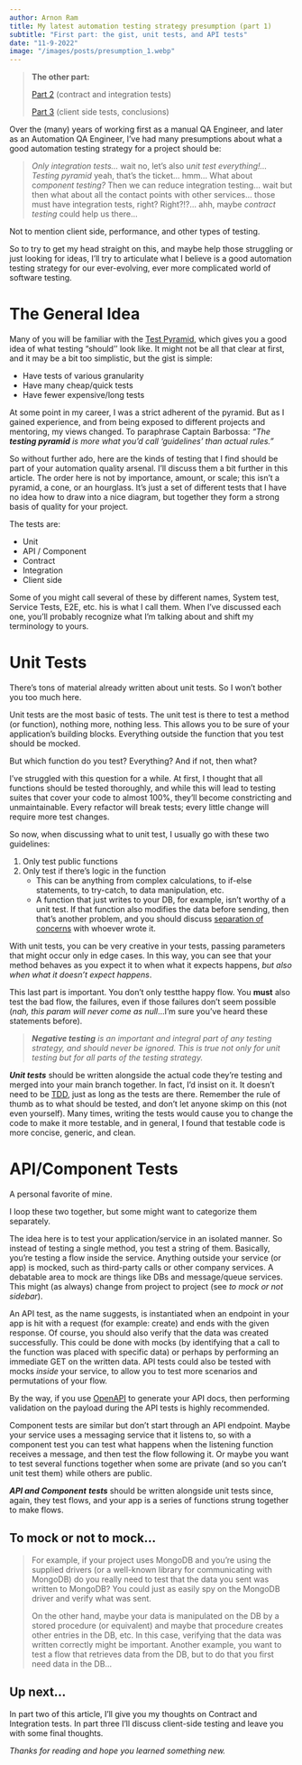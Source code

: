```yaml
---
author: Arnon Ram
title: My latest automation testing strategy presumption (part 1)
subtitle: "First part: the gist, unit tests, and API tests"
date: "11-9-2022"
image: "/images/posts/presumption_1.webp"
---
```


> **The other part:**
>
> [Part 2](https://engineering.bigid.com/my-latests-automation-testing-strategy-presumption-part-2-6616ccfd240e) (contract and integration tests)
>
> [Part 3](https://engineering.bigid.com/my-latests-automation-testing-strategy-presumption-part-3-a72539c65841) (client side tests, conclusions)

Over the (many) years of working first as a manual QA Engineer, and later as an Automation QA Engineer, I’ve had many presumptions about what a good automation testing strategy for a project should be:

> _Only integration tests…_ wait no, let’s also u*nit test everything!… Testing pyramid* yeah, that’s the ticket… hmm… What about c*omponent testing?* Then we can reduce integration testing… wait but then what about all the contact points with other services… those must have integration tests, right? Right?!?… ahh, maybe _contract testing_ could help us there…

Not to mention client side, performance, and other types of testing.

So to try to get my head straight on this, and maybe help those struggling or just looking for ideas, I’ll try to articulate what I believe is a good automation testing strategy for our ever-evolving, ever more complicated world of software testing.

# The General Idea

Many of you will be familiar with the [Test Pyramid](https://martinfowler.com/articles/practical-test-pyramid.html#TheTestPyramid), which gives you a good idea of what testing “should’’ look like. It might not be all that clear at first, and it may be a bit too simplistic, but the gist is simple:

- Have tests of various granularity
- Have many cheap/quick tests
- Have fewer expensive/long tests

At some point in my career, I was a strict adherent of the pyramid. But as I gained experience, and from being exposed to different projects and mentoring, my views changed. To paraphrase Captain Barbossa: _“The_ **_testing pyramid_** _is more what you’d call ‘guidelines’ than actual rules.”_

So without further ado, here are the kinds of testing that I find should be part of your automation quality arsenal. I’ll discuss them a bit further in this article. The order here is not by importance, amount, or scale; this isn’t a pyramid, a cone, or an hourglass. It’s just a set of different tests that I have no idea how to draw into a nice diagram, but together they form a strong basis of quality for your project.

The tests are:

- Unit
- API / Component
- Contract
- Integration
- Client side

Some of you might call several of these by different names, System test, Service Tests, E2E, etc. his is what I call them. When I’ve discussed each one, you’ll probably recognize what I’m talking about and shift my terminology to yours.

# Unit Tests

There’s tons of material already written about unit tests. So I won’t bother you too much here.

Unit tests are the most basic of tests. The unit test is there to test a method (or function), nothing more, nothing less. This allows you to be sure of your application’s building blocks. Everything outside the function that you test should be mocked.

But which function do you test? Everything? And if not, then what?

I’ve struggled with this question for a while. At first, I thought that all functions should be tested thoroughly, and while this will lead to testing suites that cover your code to almost 100%, they’ll become constricting and unmaintainable. Every refactor will break tests; every little change will require more test changes.

So now, when discussing what to unit test, I usually go with these two guidelines:

1.  Only test public functions
2.  Only test if there’s logic in the function
    - This can be anything from complex calculations, to if-else statements, to try-catch, to data manipulation, etc.
    - A function that just writes to your DB, for example, isn’t worthy of a unit test. If that function also modifies the data before sending, then that’s another problem, and you should discuss [separation of concerns](https://en.wikipedia.org/wiki/Separation_of_concerns) with whoever wrote it.

With unit tests, you can be very creative in your tests, passing parameters that might occur only in edge cases. In this way, you can see that your method behaves as you expect it to when what it expects happens, _but also when what it doesn’t expect happens_.

This last part is important. You don’t only testthe happy flow. You **must** also test the bad flow, the failures, even if those failures don’t seem possible (_nah, this param will never come as null_…I’m sure you’ve heard these statements before).

> **_Negative testing_** _is an important and integral part of any testing strategy, and should never be ignored. This is true not only for unit testing but for all parts of the testing strategy._

**_Unit tests_** should be written alongside the actual code they’re testing and merged into your main branch together. In fact, I’d insist on it. It doesn’t need to be [TDD](https://en.wikipedia.org/wiki/Test-driven_development), just as long as the tests are there. Remember the rule of thumb as to what should be tested, and don’t let anyone skimp on this (not even yourself). Many times, writing the tests would cause you to change the code to make it more testable, and in general, I found that testable code is more concise, generic, and clean.

# API/Component Tests

A personal favorite of mine.

I loop these two together, but some might want to categorize them separately.

The idea here is to test your application/service in an isolated manner. So instead of testing a single method, you test a string of them. Basically, you’re testing a flow inside the service. Anything outside your service (or app) is mocked, such as third-party calls or other company services. A debatable area to mock are things like DBs and message/queue services. This might (as always) change from project to project (see _to mock or not sidebar_).

An API test, as the name suggests, is instantiated when an endpoint in your app is hit with a request (for example: create) and ends with the given response. Of course, you should also verify that the data was created successfully. This could be done with mocks (by identifying that a call to the function was placed with specific data) or perhaps by performing an immediate GET on the written data. API tests could also be tested with mocks _inside_ your service, to allow you to test more scenarios and permutations of your flow.

By the way, if you use [OpenAPI](https://www.openapis.org/) to generate your API docs, then performing validation on the payload during the API tests is highly recommended.

Component tests are similar but don’t start through an API endpoint. Maybe your service uses a messaging service that it listens to, so with a component test you can test what happens when the listening function receives a message, and then test the flow following it. Or maybe you want to test several functions together when some are private (and so you can’t unit test them) while others are public.

**_API and Component_** **_tests_** should be written alongside unit tests since, again, they test flows, and your app is a series of functions strung together to make flows.

## To mock or not to mock…

> For example, if your project uses MongoDB and you’re using the supplied drivers (or a well-known library for communicating with MongoDB) do you really need to test that the data you sent was written to MongoDB? You could just as easily spy on the MongoDB driver and verify what was sent.
>
> On the other hand, maybe your data is manipulated on the DB by a stored procedure (or equivalent) and maybe that procedure creates other entries in the DB, etc. In this case, verifying that the data was written correctly might be important. Another example, you want to test a flow that retrieves data from the DB, but to do that you first need data in the DB…

## Up next…

In part two of this article, I’ll give you my thoughts on Contract and Integration tests. In part three I’ll discuss client-side testing and leave you with some final thoughts.

_Thanks for reading and hope you learned something new._
